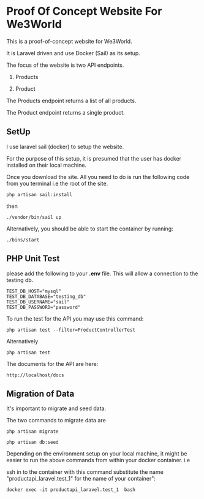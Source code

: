 # Proof Of Concept Website For We3World

This is a proof-of-concept website for We3World.

It is Laravel driven and use Docker (Sail) as its setup.

The focus of the website is two API endpoints.

1.	Products

2.	Product

The Products endpoint returns a list of all products.

The Product endpoint returns a single product.

## SetUp 

I use laravel sail (docker) to setup the website. 

For the purpose of this setup, it is presumed that the user has docker installed on their local machine.

Once you download the site. All you need to do is run the following code from you terminal i.e the root of the site. 

    php artisan sail:install

then 

    ./vendor/bin/sail up


Alternatively, you should be able to start the container by running: 

    ./bins/start 

## PHP Unit Test 

please add the following to your **.env** file. This will allow a connection to the testing db.


    TEST_DB_HOST="mysql"
    TEST_DB_DATABASE="testing_db"
    TEST_DB_USERNAME="sail"
    TEST_DB_PASSWORD="password"

To run the test for the API you may use this command: 

    php artisan test --filter=ProductControllerTest

Alternatively

    php artisan test


The documents for the API are here: 

    http://localhost/docs


## Migration of Data 

It's important to migrate and seed data.

The two commands to migrate data are

    php artisan migrate

    php artisan db:seed 

Depending on the environment setup on your local machine, it might be easier to run the above commands from within 
your docker container. i.e 

ssh in to the container with this command substitute the name "productapi_laravel.test_1" for the name of your container": 

    docker exec -it productapi_laravel.test_1  bash




